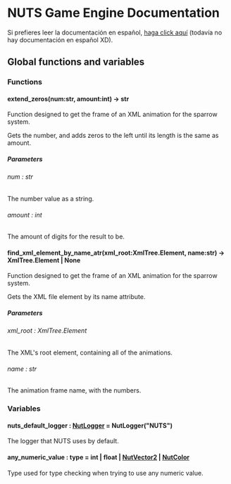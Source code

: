 # NUTS Game Engine Documentation

Si prefieres leer la documentación en español, [haga click aquí](https://www.google.com/search?q=nigger&rlz=1CAGSIC_enES866&oq=nigger&gs_lcrp=EgZjaHJvbWUyBggAEEUYOTIMCAEQLhgKGLEDGIAEMgwIAhAuGAoYsQMYgAQyDwgDEC4YChivARjHARiABDIJCAQQABgKGIAEMgkIBRAAGAoYgAQyDAgGEC4YChixAxiABDIMCAcQLhgKGLEDGIAEMhIICBAAGAoYgwEYsQMYgAQYigXSAQgxNDA3ajBqN6gCCLACAQ&sourceid=chrome&ie=UTF-8&safe=active&ssui=on) (todavía no hay documentación en español XD).

## Global functions and variables

### Functions

#### extend_zeros(num:str, amount:int) -> str

Function designed to get the frame of an XML animation for the sparrow system.

Gets the number, and adds zeros to the left until its length is the same as amount.

##### Parameters

###### num : str

The number value as a string.

###### amount : int

The amount of digits for the result to be.

#### find_xml_element_by_name_atr(xml_root:XmlTree.Element, name:str) -> XmlTree.Element | None

Function designed to get the frame of an XML animation for the sparrow system.

Gets the XML file element by its name attribute.

##### Parameters

###### xml_root : XmlTree.Element

The XML's root element, containing all of the animations.

###### name : str

The animation frame name, with the numbers.

### Variables

#### nuts_default_logger : [NutLogger](/DOCUMENTATION/FILES/NUTLOGGER.md) = NutLogger("NUTS")

The logger that NUTS uses by default.

#### any_numeric_value : type = int | float | [NutVector2](/DOCUMENTATION/FILES/NUTVECTOR2.md) | [NutColor](/DOCUMENTATION/FILES/NUTCOLOR.md)

Type used for type checking when trying to use any numeric value.
